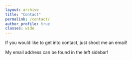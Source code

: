 ```yaml
---
layout: archive
title: "Contact"
permalink: /contact/
author_profile: true
classes: wide
---
```


If you would like to get into contact, just shoot me an email! 

My email address can be found in the left sidebar!